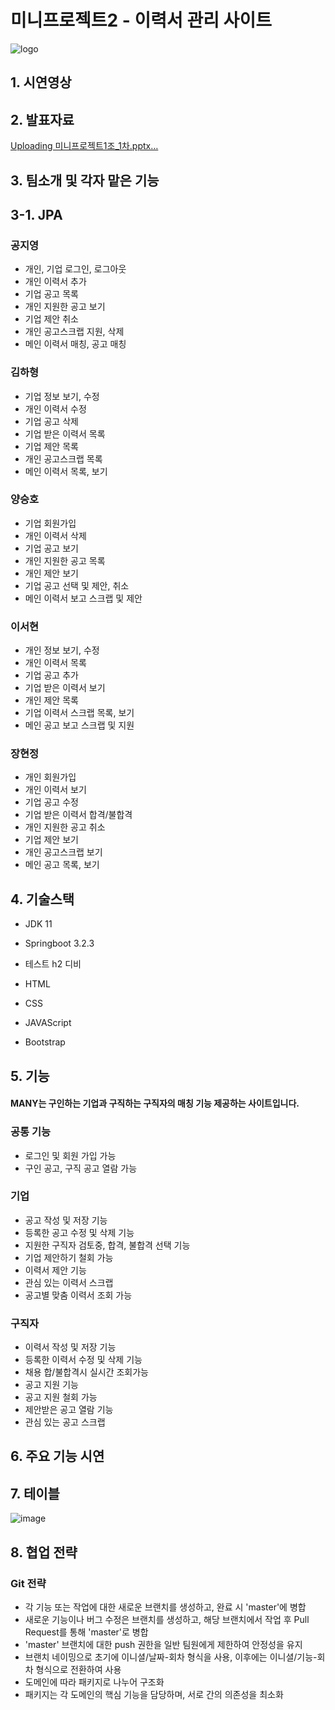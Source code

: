 # 미니프로젝트2 - 이력서 관리 사이트

![logo](https://github.com/Kongjiyoung/miniproject2/assets/153582359/5727cba0-d9c3-45e2-ab1e-d8a200cef3de)

## 1. 시연영상

## 2. 발표자료
[Uploading 미니프로젝트1조_1차.pptx…]()


## 3. 팀소개 및 각자 맡은 기능
## 3-1. JPA
### 공지영
+ 개인, 기업 로그인, 로그아웃
+ 개인 이력서 추가
+ 기업 공고 목록
+ 개인 지원한 공고 보기
+ 기업 제안 취소
+ 개인 공고스크랩 지원, 삭제
+ 메인 이력서 매칭, 공고 매칭
### 김하형
+ 기업 정보 보기, 수정
+ 개인 이력서 수정
+ 기업 공고 삭제
+ 기업 받은 이력서 목록
+ 기업 제안 목록
+ 개인 공고스크랩 목록
+ 메인 이력서 목록, 보기
### 양승호
+ 기업 회원가입
+ 개인 이력서 삭제
+ 기업 공고 보기
+ 개인 지원한 공고 목록
+ 개인 제안 보기
+ 기업 공고 선택 및 제안, 취소
+ 메인 이력서 보고 스크랩 및 제안
### 이서현
+ 개인 정보 보기, 수정
+ 개인 이력서 목록
+ 기업 공고 추가
+ 기업 받은 이력서 보기
+ 개인 제안 목록
+ 기업 이력서 스크랩 목록, 보기
+ 메인 공고 보고 스크랩 및 지원
### 장현정
+ 개인 회원가입
+ 개인 이력서 보기
+ 기업 공고 수정
+ 기업 받은 이력서 합격/불합격
+ 개인 지원한 공고 취소
+ 기업 제안 보기
+ 개인 공고스크랩 보기
+ 메인 공고 목록, 보기
## 4. 기술스택
+ JDK 11

+ Springboot 3.2.3

+ 테스트 h2 디비

+ HTML

+ CSS

+ JAVAScript

+ Bootstrap
## 5. 기능
#### MANY는 구인하는 기업과 구직하는 구직자의 매칭 기능 제공하는 사이트입니다.
### 공통 기능
+ 로그인 및 회원 가입 가능
+ 구인 공고, 구직 공고 열람 가능
### 기업
+ 공고 작성 및 저장 기능
+ 등록한 공고 수정 및 삭제 기능
+ 지원한 구직자 검토중, 합격, 불합격 선택 기능
+ 기업 제안하기 철회 가능
+ 이력서 제안 기능
+ 관심 있는 이력서 스크랩
+ 공고별 맞춤 이력서 조회 가능 
### 구직자
+ 이력서 작성 및 저장 기능
+ 등록한 이력서 수정 및 삭제 기능
+ 채용 합/불합격시 실시간 조회가능 
+ 공고 지원 기능
+ 공고 지원 철회 가능
+ 제안받은 공고 열람 기능
+ 관심 있는 공고 스크랩
## 6. 주요 기능 시연
## 7. 테이블
![image](https://github.com/Kongjiyoung/miniproject/assets/52162820/fe8f21df-8ff8-4c20-a38b-bcb612843ab0)
## 8. 협업 전략
### Git 전략
+ 각 기능 또는 작업에 대한 새로운 브랜치를 생성하고, 완료 시 'master'에 병합
+ 새로운 기능이나 버그 수정은 브랜치를 생성하고, 해당 브랜치에서 작업 후 Pull Request를 통해 'master'로 병합
+ 'master' 브랜치에 대한 push 권한을 일반 팀원에게 제한하여 안정성을 유지
+ 브랜치 네이밍으로 초기에 이니셜/날짜-회차 형식을 사용, 이후에는 이니셜/기능-회차 형식으로 전환하여 사용
+ 도메인에 따라 패키지로 나누어 구조화
+ 패키지는 각 도메인의 핵심 기능을 담당하며, 서로 간의 의존성을 최소화
